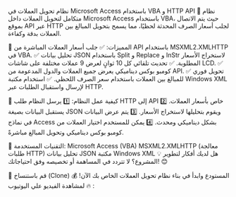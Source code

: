 نظام تحويل العملات في Microsoft Access باستخدام VBA و HTTP API
🚀 نظام متكامل لتحويل العملات داخل Microsoft Access باستخدام VBA، حيث يتم الاتصال بموقع API عبر HTTP لجلب أسعار الصرف المحدثة لحظيًا، مما يسمح بتحويل المبالغ بين العملات بدقة وكفاءة.

🔹 المميزات:
✅ جلب أسعار العملات المباشرة من API باستخدام MSXML2.XMLHTTP في VBA.
✅ تحليل بيانات JSON باستخدام Split و Replace و InStr لاستخراج الأسعار المطلوبة.
✅ تحديث تلقائي كل 10 ثوانٍ لعرض 9 عملات مختلفة على شاشات LCD.
✅ كومبو بوكس ديناميكي يعرض جميع العملات والدول المدعومة من API.
✅ تحويل فوري للمبالغ بين العملات باستخدام سعر الصرف اللحظي.
✅ استخدام مكتبة Windows XML لإرسال واستقبال الطلبات عبر HTTP.

🔹 كيفية عمل النظام:
1️⃣ يرسل النظام طلب HTTP إلى API خاص بأسعار العملات.
2️⃣ يستقبل البيانات بصيغة JSON ويقوم بتحليلها لاستخراج الأسعار.
3️⃣ يتم عرض البيانات في نماذج Access بشكل ديناميكي ومحدث.
4️⃣ يمكن للمستخدم اختيار العملات من كومبو بوكس ديناميكي وتحويل المبالغ مباشرةً.

🔹 التقنيات المستخدمة:
Microsoft Access (VBA)
MSXML2.XMLHTTP (معالجة طلبات HTTP)
تحليل بيانات JSON
مكتبة Windows XML
💡 هل لديك أفكار لتطوير المشروع؟ لا تتردد في المساهمة أو تخصيصه وفق احتياجاتك! 😊

📌 قم باستنساخ (Clone) المستودع وابدأ في بناء نظام تحويل العملات الخاص بك الآن! 💰🔥
لمشاهدة الفيديو علي اليوتيوب :

